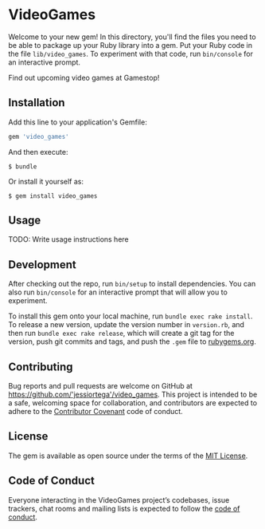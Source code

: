 # VideoGames

Welcome to your new gem! In this directory, you'll find the files you need to be able to package up your Ruby library into a gem. Put your Ruby code in the file `lib/video_games`. To experiment with that code, run `bin/console` for an interactive prompt.

Find out upcoming video games at Gamestop!

## Installation

Add this line to your application's Gemfile:

```ruby
gem 'video_games'
```

And then execute:

    $ bundle

Or install it yourself as:

    $ gem install video_games

## Usage

TODO: Write usage instructions here

## Development

After checking out the repo, run `bin/setup` to install dependencies. You can also run `bin/console` for an interactive prompt that will allow you to experiment.

To install this gem onto your local machine, run `bundle exec rake install`. To release a new version, update the version number in `version.rb`, and then run `bundle exec rake release`, which will create a git tag for the version, push git commits and tags, and push the `.gem` file to [rubygems.org](https://rubygems.org).

## Contributing

Bug reports and pull requests are welcome on GitHub at https://github.com/'jessiortega'/video_games. This project is intended to be a safe, welcoming space for collaboration, and contributors are expected to adhere to the [Contributor Covenant](http://contributor-covenant.org) code of conduct.

## License

The gem is available as open source under the terms of the [MIT License](https://opensource.org/licenses/MIT).

## Code of Conduct

Everyone interacting in the VideoGames project’s codebases, issue trackers, chat rooms and mailing lists is expected to follow the [code of conduct](https://github.com/'jessiortega'/video_games/blob/master/CODE_OF_CONDUCT.md).
